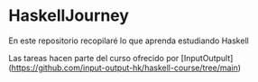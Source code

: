 # HaskellJourney
En este repositorio recopilaré lo que aprenda estudiando Haskell

Las tareas hacen parte del curso ofrecido por [InputOutpult] (https://github.com/input-output-hk/haskell-course/tree/main)
